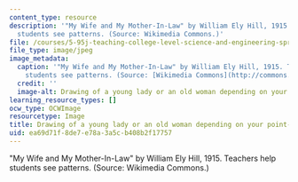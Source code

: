 ```yaml
---
content_type: resource
description: '"My Wife and My Mother-In-Law" by William Ely Hill, 1915. Teachers help
  students see patterns. (Source: Wikimedia Commons.)'
file: /courses/5-95j-teaching-college-level-science-and-engineering-spring-2009/ea69d71f8de7e78a3a5cb408b2f17757_5-95js09-th.jpg
file_type: image/jpeg
image_metadata:
  caption: '"My Wife and My Mother-In-Law" by William Ely Hill, 1915. Teachers help
    students see patterns. (Source: [Wikimedia Commons](http://commons.wikimedia.org/wiki/File:Youngoldwoman.jpg).)'
  credit: ''
  image-alt: Drawing of a young lady or an old woman depending on your point-of-view.
learning_resource_types: []
ocw_type: OCWImage
resourcetype: Image
title: Drawing of a young lady or an old woman depending on your point-of-view
uid: ea69d71f-8de7-e78a-3a5c-b408b2f17757
---
```

"My Wife and My Mother-In-Law" by William Ely Hill, 1915. Teachers help students see patterns. (Source: Wikimedia Commons.)

